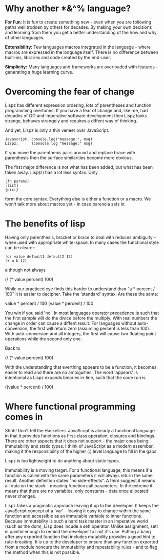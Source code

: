# Why another *&^% language?
**For Fun:**
It is fun to create something new - even when you are following paths well trodden by others for decades. By making your own decisions and learning from them you get a better understanding of the how and why of other languages.

**Extensibility:**
Few languages macros integrated in the language - where macros are expressed in the language itself. There is no difference between built-ins, libraries and code created by the end-user.

**Simplicity:**
Many languages and frameworks are overloaded with features - generating a huge learning curve.

# Overcoming the fear of change
Lispz has different expression ordering, lots of parentheses and function programming overtones. If you have a fear of change and, like me, had decades of OO and Imperative software development then Lispz looks strange, behaves strangely and requires a diffent way of thinking.

And yet, Lispz is only a thin veneer over JavaScript.

    Javascript: console.log("message:", msg)
    Lispz:      (console.log "message:" msg)
    
If you move the parenthenis pairs around and replace brace with parenthesis then the surface similarities become more obvious.

The first major difference is not what has been added, but what has been taken away. Lisp(z) has a lot less syntax. Only

    (fn params)
    [list]
    {dict}
    
form the core syntax. Everything else is either a function or a macro. We won't talk more about macros yet - in case parenoia sets in.

# The benefits of lisp
Having only parenthesis, bracket or brace to deal with reduces ambiguity - when used with appropriate white-space. In many cases the functional style can be clearer:

    (or value default1 default2 12)
    (+ a b 12)

although not always

  (/ (* value percent) 100)
  
While our practiced eye finds this harder to understand than "a * percent / 100" it is easier to decipher. Take the 'standard' syntax. Are these the same:

  value * percent / 100
  (value * percent) / 100
  
You win if you said 'no'. In most languages operator precedence is such that the first sample will do the divice before the multiply. With real numbers the change in order can cause a diffent result. For languages without auto-conversion, the first will return zero (assuming percent is less than 100). With auto-conversion and all integers, the first will cause two floating point operations while the second only one.

Back to

  (/ (* value percent) 100)
  
With the understanding that everthing appears to be a function, it becomes easier to read and there are no ambiguities. The word 'appears' is intentional as Lispz expands binaries in-line, such that the code run is

  ((value * percent) / 100)

# Where functional programming comes in
Shhh! Don't tell the Haskellers. JavaScript is already a functional language in that it provides functions as first-class operation, closures and bindings. There are other aspects that it does not support - the major ones being immutability and static types. I think of JavaScript as a modern assember, making it the responsibility of the higher (:) level language to fill in the gaps.

Lispz is too lightweight to do anything about static types.

Immutability is a moving target. For a functional language, this means if a function is called with the same parameters it will always return the same result. Another definition states "no side-effects". A third suggest it means all data on the stack - meaning function call parameters. In the extreme it means that there are no variables, only constants - data once allocated never changes.

Lispz takes a pragmatic approach leaving it up to the developer. It keeps the JavaScript concept of a 'var' - leaving it easy to change within the same function and accessible as an immutable variable to inner functions. Because immutability is such a hard task master in an imperative world (such as the dom), Lisp does incude a set! operator. Unlike assignment, set! is painful enough to remind the developer to limit it's use. Putting a bang after any exported function that includes mutability provides a good hint to rule-breaking. It is up to the developer to ensure than any function exported from a module honours the immutability and repeatability rules - and to flag the method when this is not possible.
